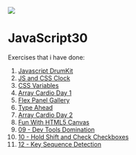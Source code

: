 ﻿![](https://javascript30.com/images/JS3-social-share.png)

# JavaScript30

Exercises that i have done:

1. <a href='https://tgwow.github.io/JavaScript30/01%20-%20JavaScript%20Drum%20Kit/index-START.html'> Javascript DrumKit</a>
2. <a href='https://tgwow.github.io/JavaScript30/02%20-%20JS%20and%20CSS%20Clock/index-START.html'> JS and CSS Clock</a>
3. <a href='https://tgwow.github.io/JavaScript30/03%20-%20CSS%20Variables/index-START.html'> CSS Variables</a>
4. <a href='https://tgwow.github.io/JavaScript30/04%20-%20Array%20Cardio%20Day%201/index-START.html'>Array Cardio Day 1</a>
5. <a href='https://tgwow.github.io/JavaScript30/05%20-%20Flex%20Panel%20Gallery/index-START.html'>Flex Panel Gallery</a>
6. <a href='https://tgwow.github.io/JavaScript30/06%20-%20Type%20Ahead/index-START.html'>Type Ahead</a>
7. <a href='https://tgwow.github.io/JavaScript30/07%20-%20Array%20Cardio%20Day%202/index-START.html'>Array Cardio Day 2</a>
8. <a href='https://tgwow.github.io/JavaScript30/08%20-%20Fun%20with%20HTML5%20Canvas/index-START.html'>Fun With HTML5 Canvas</a>
9. <a href='https://tgwow.github.io/JavaScript30/09%20-%20Dev%20Tools%20Domination/index-START.html'>09 - Dev Tools Domination</a>
10. <a href='https://tgwow.github.io/JavaScript30/10%20-%20Hold%20Shift%20and%20Check%20Checkboxes/index-START.html'>10 - Hold Shift and Check Checkboxes</a>
12. <a href='https://tgwow.github.io/JavaScript30/12%20-%20Key%20Sequence%20Detection/index-START.html'>12 - Key Sequence Detection</a>

